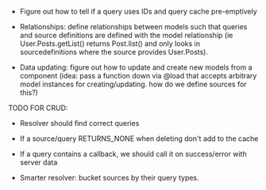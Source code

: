 - Figure out how to tell if a query uses IDs and query cache pre-emptively

- Relationships: define relationships between models such that queries and
  source definitions are defined with the model relationship (ie
  User.Posts.getList() returns Post.list() and only looks in sourcedefinitions
  where the source provides User.Posts).

- Data updating: figure out how to update and create new models from a component
  (idea: pass a function down via @load that accepts arbitrary model instances
  for creating/updating. how do we define sources for this?)


TODO FOR CRUD:

- Resolver should find correct queries
- If a source/query RETURNS_NONE when deleting don't add to the cache
- If a query contains a callback, we should call it on success/error with server
  data

- Smarter resolver: bucket sources by their query types.
